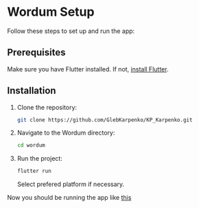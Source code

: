 # Wordum Setup

Follow these steps to set up and run the app:

## Prerequisites

Make sure you have Flutter installed. If not, [install Flutter](https://docs.flutter.dev/get-started/install).

## Installation

1. Clone the repository:
   ```sh
   git clone https://github.com/GlebKarpenko/KP_Karpenko.git
   ```

2. Navigate to the Wordum directory:
   ```sh
   cd wordum
   ```

3. Run the project:
   ```sh
   flutter run
   ```

   Select prefered platform if necessary.


Now you should be running the app like [this](wordum/README.md)
